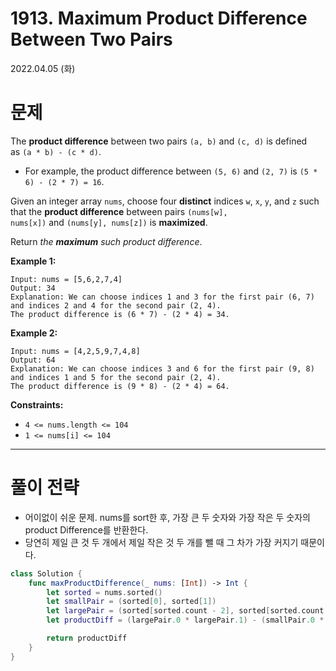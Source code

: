 # **1913. Maximum Product Difference Between Two Pairs**

2022.04.05 (화)

# 문제

The **product difference** between two pairs `(a, b)` and `(c, d)` is defined as `(a * b) - (c * d)`.

- For example, the product difference between `(5, 6)` and `(2, 7)` is `(5 * 6) - (2 * 7) = 16`.

Given an integer array `nums`, choose four **distinct** indices `w`, `x`, `y`, and `z` such that the **product difference** between pairs `(nums[w], nums[x])` and `(nums[y], nums[z])` is **maximized**.

Return *the **maximum** such product difference*.

**Example 1:**

```
Input: nums = [5,6,2,7,4]
Output: 34
Explanation: We can choose indices 1 and 3 for the first pair (6, 7) and indices 2 and 4 for the second pair (2, 4).
The product difference is (6 * 7) - (2 * 4) = 34.

```

**Example 2:**

```
Input: nums = [4,2,5,9,7,4,8]
Output: 64
Explanation: We can choose indices 3 and 6 for the first pair (9, 8) and indices 1 and 5 for the second pair (2, 4).
The product difference is (9 * 8) - (2 * 4) = 64.

```

**Constraints:**

- `4 <= nums.length <= 104`
- `1 <= nums[i] <= 104`

---

# 풀이 전략

- 어이없이 쉬운 문제. nums를 sort한 후, 가장 큰 두 숫자와 가장 작은 두 숫자의 product Difference를 반환한다.
- 당연히 제일 큰 것 두 개에서 제일 작은 것 두 개를 뺄 때 그 차가 가장 커지기 때문이다.

```swift
class Solution {
    func maxProductDifference(_ nums: [Int]) -> Int {
        let sorted = nums.sorted()
        let smallPair = (sorted[0], sorted[1])
        let largePair = (sorted[sorted.count - 2], sorted[sorted.count - 1])
        let productDiff = (largePair.0 * largePair.1) - (smallPair.0 * smallPair.1)

        return productDiff
    }
}
```
